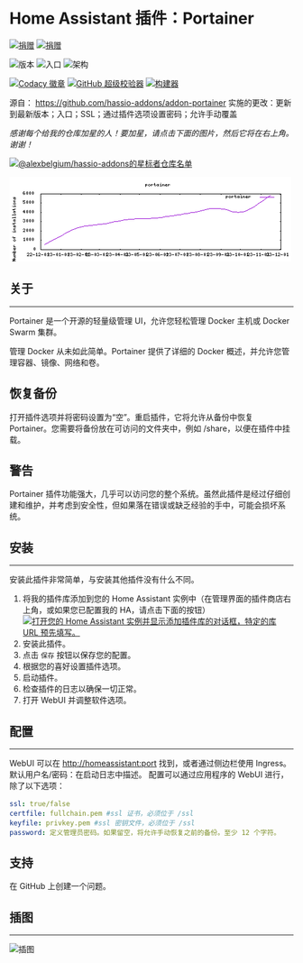 # Home Assistant 插件：Portainer

[![捐赠][donation-badge]](https://www.buymeacoffee.com/alexbelgium)
[![捐赠][paypal-badge]](https://www.paypal.com/donate/?hosted_button_id=DZFULJZTP3UQA)

![版本](https://img.shields.io/badge/dynamic/json?label=Version&query=%24.version&url=https%3A%2F%2Fraw.githubusercontent.com%2Falexbelgium%2Fhassio-addons%2Fmaster%2Fportainer%2Fconfig.json)
![入口](https://img.shields.io/badge/dynamic/json?label=Ingress&query=%24.ingress&url=https%3A%2F%2Fraw.githubusercontent.com%2Falexbelgium%2Fhassio-addons%2Fmaster%2Fportainer%2Fconfig.json)
![架构](https://img.shields.io/badge/dynamic/json?color=success&label=Arch&query=%24.arch&url=https%3A%2F%2Fraw.githubusercontent.com%2Falexbelgium%2Fhassio-addons%2Fmaster%2Fportainer%2Fconfig.json)

[![Codacy 徽章](https://app.codacy.com/project/badge/Grade/9c6cf10bdbba45ecb202d7f579b5be0e)](https://www.codacy.com/gh/alexbelgium/hassio-addons/dashboard?utm_source=github.com&utm_medium=referral&utm_content=alexbelgium/hassio-addons&utm_campaign=Badge_Grade)
[![GitHub 超级校验器](https://img.shields.io/github/actions/workflow/status/alexbelgium/hassio-addons/weekly-supelinter.yaml?label=Lint%20code%20base)](https://github.com/alexbelgium/hassio-addons/actions/workflows/weekly-supelinter.yaml)
[![构建器](https://img.shields.io/github/actions/workflow/status/alexbelgium/hassio-addons/onpush_builder.yaml?label=Builder)](https://github.com/alexbelgium/hassio-addons/actions/workflows/onpush_builder.yaml)

[donation-badge]: https://img.shields.io/badge/Buy%20me%20a%20coffee%20(no%20paypal)-%23d32f2f?logo=buy-me-a-coffee&style=flat&logoColor=white
[paypal-badge]: https://img.shields.io/badge/Buy%20me%20a%20coffee%20with%20Paypal-0070BA?logo=paypal&style=flat&logoColor=white

源自： https://github.com/hassio-addons/addon-portainer
实施的更改：更新到最新版本；入口；SSL；通过插件选项设置密码；允许手动覆盖

_感谢每个给我的仓库加星的人！要加星，请点击下面的图片，然后它将在右上角。谢谢！_

[![@alexbelgium/hassio-addons的星标者仓库名单](https://raw.githubusercontent.com/alexbelgium/hassio-addons/master/.github/stars2.svg)](https://github.com/alexbelgium/hassio-addons/stargazers)

![下载趋势图](https://raw.githubusercontent.com/alexbelgium/hassio-addons/master/portainer/stats.png)

## 关于

---

Portainer 是一个开源的轻量级管理 UI，允许您轻松管理 Docker 主机或 Docker Swarm 集群。

管理 Docker 从未如此简单。Portainer 提供了详细的 Docker 概述，并允许您管理容器、镜像、网络和卷。

## 恢复备份

打开插件选项并将密码设置为“空”。重启插件，它将允许从备份中恢复 Portainer。您需要将备份放在可访问的文件夹中，例如 /share，以便在插件中挂载。

## 警告

Portainer 插件功能强大，几乎可以访问您的整个系统。虽然此插件是经过仔细创建和维护，并考虑到安全性，但如果落在错误或缺乏经验的手中，可能会损坏系统。

## 安装

---

安装此插件非常简单，与安装其他插件没有什么不同。

1. 将我的插件库添加到您的 Home Assistant 实例中（在管理界面的插件商店右上角，或如果您已配置我的 HA，请点击下面的按钮）
   [![打开您的 Home Assistant 实例并显示添加插件库的对话框，特定的库 URL 预先填写。](https://my.home-assistant.io/badges/supervisor_add_addon_repository.svg)](https://my.home-assistant.io/redirect/supervisor_add_addon_repository/?repository_url=https%3A%2F%2Fgithub.com%2Falexbelgium%2Fhassio-addons)
2. 安装此插件。
3. 点击 `保存` 按钮以保存您的配置。
4. 根据您的喜好设置插件选项。
5. 启动插件。
6. 检查插件的日志以确保一切正常。
7. 打开 WebUI 并调整软件选项。

## 配置

---

WebUI 可以在 <http://homeassistant:port> 找到，或者通过侧边栏使用 Ingress。
默认用户名/密码：在启动日志中描述。
配置可以通过应用程序的 WebUI 进行，除了以下选项：

```yaml
ssl: true/false
certfile: fullchain.pem #ssl 证书，必须位于 /ssl
keyfile: privkey.pem #ssl 密钥文件，必须位于 /ssl
password: 定义管理员密码。如果留空，将允许手动恢复之前的备份。至少 12 个字符。
```

## 支持

在 GitHub 上创建一个问题。

## 插图

---

![插图](https://github.com/hassio-addons/addon-portainer/raw/main/images/screenshot.png)